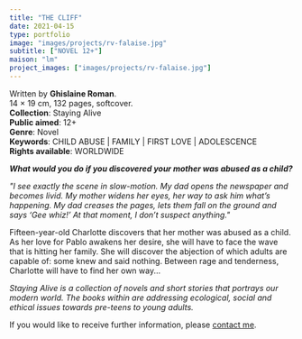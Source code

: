```yaml
---
title: "THE CLIFF"
date: 2021-04-15
type: portfolio
image: "images/projects/rv-falaise.jpg"
subtitle: ["NOVEL 12+"]
maison: "lm"
project_images: ["images/projects/rv-falaise.jpg"]
---
```


Written by **Ghislaine Roman**.   
14 × 19 cm, 132 pages, softcover.   
**Collection**: Staying Alive   
**Public aimed**: 12+   
**Genre**: Novel      
**Keywords**: CHILD ABUSE | FAMILY | FIRST LOVE | ADOLESCENCE    
**Rights available**: WORLDWIDE


 
***What would you do if you discovered your mother was abused as a child?***


*"I see exactly the scene in slow-motion.*
*My dad opens the newspaper and becomes livid.*
*My mother widens her eyes, her way to ask him what’s happening.*
*My dad creases the pages, lets them fall on the ground and says ‘Gee whiz!’*
*At that moment, I don’t suspect anything."*    

Fifteen-year-old Charlotte discovers that her mother was abused as a child. As her love for Pablo awakens her desire, she will have to face the wave that is hitting her family. She will discover the abjection of which adults are capable of: some knew and said nothing. Between rage and tenderness, Charlotte will have to find her own way...    



*Staying Alive is a collection of novels and short stories that portrays our modern world.*
*The books within are addressing ecological, social and ethical issues towards pre-teens to young adults.*



If you would like to receive further information, please [contact me](mailto:melanie.guillaumin.edition@gmail.com).


